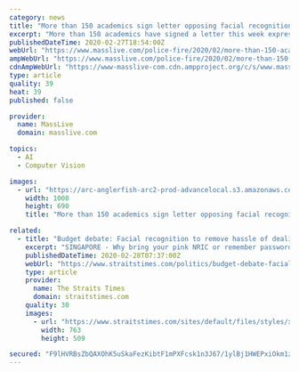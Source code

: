 ```yaml
---
category: news
title: "More than 150 academics sign letter opposing facial recognition surveillance on college and university campuses"
excerpt: "More than 150 academics have signed a letter this week expressing their opposition to the use of facial recognition surveillance on the campuses of higher education institutions. The letter, published Thursday on Medium, includes signatures from roughly a dozen faculty members at several schools in the commonwealth, including Boston University ..."
publishedDateTime: 2020-02-27T18:54:00Z
webUrl: "https://www.masslive.com/police-fire/2020/02/more-than-150-academics-sign-letter-opposing-facial-recognition-surveillance-on-college-and-university-campuses.html"
ampWebUrl: "https://www.masslive.com/police-fire/2020/02/more-than-150-academics-sign-letter-opposing-facial-recognition-surveillance-on-college-and-university-campuses.html?outputType=amp"
cdnAmpWebUrl: "https://www-masslive-com.cdn.ampproject.org/c/s/www.masslive.com/police-fire/2020/02/more-than-150-academics-sign-letter-opposing-facial-recognition-surveillance-on-college-and-university-campuses.html?outputType=amp"
type: article
quality: 39
heat: 39
published: false

provider:
  name: MassLive
  domain: masslive.com

topics:
  - AI
  - Computer Vision

images:
  - url: "https://arc-anglerfish-arc2-prod-advancelocal.s3.amazonaws.com/public/2Q34ZKKHIFEZJGUGRHDHI7LDX4.JPG"
    width: 1000
    height: 690
    title: "More than 150 academics sign letter opposing facial recognition surveillance on college and university campuses"

related:
  - title: "Budget debate: Facial recognition to remove hassle of dealing with passwords, physical ID"
    excerpt: "SINGAPORE - Why bring your pink NRIC or remember passwords when you can scan your face? When Singapore puts together its national facial identification service, people will be able to scan their faces at kiosks to instantly verify who they are and initiate transactions, say, at the Central Provident Fund Board or at banks. The captured facial ..."
    publishedDateTime: 2020-02-28T07:37:00Z
    webUrl: "https://www.straitstimes.com/politics/budget-debate-facial-recognition-to-remove-hassle-of-dealing-with-passwords-physical-id"
    type: article
    provider:
      name: The Straits Times
      domain: straitstimes.com
    quality: 30
    images:
      - url: "https://www.straitstimes.com/sites/default/files/styles/x_large/public/articles/2020/02/28/rk_facial-recognition_280220.jpg?itok=dzvh6YBE"
        width: 763
        height: 509

secured: "F9lHVRBsZbQAXOhK5uSkaFezKibtF1mPXFcsk1n3J67/1ylBj1HWEPxiOkm1zv22+UsZCHoWs/KwmwQEh7C31VsWU4+bF9N9ZvlW+t8VslXz8HeGfhJldQPZfbhV81JefwAfU6xz2VWKFKMzaZqZFtTupw1HSQLFYAyUJ1WtjadUcs6mB/NCdanzzrlTRL8Rky+web5aXnpF9EmvSTa8SjYpA16Jkn3922zaply2NGjM2zkmAF0pqFrlt3UL2CVJH6RDWuRwNkyvAEJJiRskBJAS8UAshhYVNbxwlrTS2Qo0TqTYaIofDjG4TRu5ravdbc+qIWi9/umWTJ1NXhXvETwtW0gVjyEtZ9yGn7O4qVjt1MH2pSUxQbKIvTkF93Sp80oCe/BjIbtom93O5+NjxN8Az7eOS7Gu2f0byQL2Ld9g2W6Dojm0fFR69Jz4o0JEo34hPB9r/LWXNfl4zeKBxpKnKC7lpR1tD9vf/2ybC8Q=;H5fuTgFXSWzsQG8iaXuEww=="
---
```


